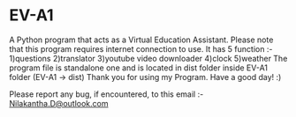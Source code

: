 # EV-A1
 A Python program that acts as a Virtual Education Assistant.
Please note that this program requires internet connection to use.
It has 5 function :- 1)questions
                     2)translator
                     3)youtube video downloader
                     4)clock
                     5)weather
The program file is standalone one and is located in dist folder inside EV-A1 folder (EV-A1 -> dist)
Thank you for using my Program.
Have a good day! :)

Please report any bug, if encountered, to this email :- Nilakantha.D@outlook.com
